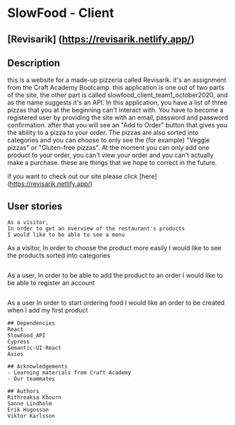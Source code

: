# SlowFood - Client
## [Revisarik] (https://revisarik.netlify.app/)

## Description
this is a website for a made-up pizzeria called Revisarik. it's an assignment from the Craft Academy Bootcamp. this application is one out of two parts of the site, the other part is called slowfood_client_team1_october2020, and as the name suggests it's an API. In this application, you have a list of three pizzas that you at the beginning can't interact with. You have to become a registered user by providing the site with an email, password and password confirmation. after that you will see an "Add to Order" button that gives you the ability to a pizza to your order. The pizzas are also sorted into categories and you can choose to only see the (for example) "Veggie pizzas" or "Gluten-free pizzas".
At the moment you can only add one product to your order, you can't view your order and you can't actually make a purchase. these are things that we hope to correct in the future.

if you want to check out our site please click [here] (https://revisarik.netlify.app/)

## User stories
```
As a visitor,
In order to get an overview of the restaurant's products
I would like to be able to see a menu
```
As a visitor,
In order to choose the product more easily
I would like to see the products sorted into categories
```
```
As a user,
In order to be able to add the product to an order
I would like to be able to register an account
```
```
As a user
In order to start ordering food
I would like an order to be created when I add my first product
```
## Dependencies
React
SlowFood_API
Cypress
Semantic-UI-React
Axios

## Acknowledgements
- Learning materials from Craft Academy
- Our teammates

## Authors
Rithreaksa Khourn
Sanne Lindholm
Erik Hugosson
Viktor Karlsson

